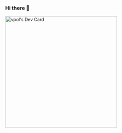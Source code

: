 ### Hi there 👋

<a href="https://app.daily.dev/vpol"><img src="https://api.daily.dev/devcards/v2/oZNkfnj0bUhkbhHe9g5wO.png?type=default&r=won" width="356" alt="vpol's Dev Card"/></a>

<!--
**vpol/vpol** is a ✨ _special_ ✨ repository because its `README.md` (this file) appears on your GitHub profile.

Here are some ideas to get you started:

- 🔭 I’m currently working on ...
- 🌱 I’m currently learning ...
- 👯 I’m looking to collaborate on ...
- 🤔 I’m looking for help with ...
- 💬 Ask me about ...
- 📫 How to reach me: ...
- 😄 Pronouns: ...
- ⚡ Fun fact: ...
-->
